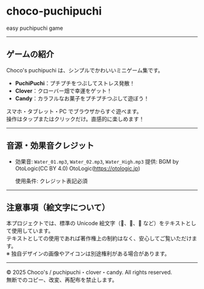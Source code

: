 # choco-puchipuchi
easy puchipuchi game

---

## ゲームの紹介

Choco's puchipuchi は、シンプルでかわいいミニゲーム集です。  

- **PuchiPuchi**：プチプチをつぶしてストレス発散！  
- **Clover**：クローバー畑で幸運をゲット！  
- **Candy**：カラフルなお菓子をプチプチつぶして遊ぼう！  

スマホ・タブレット・PC でブラウザからすぐ遊べます。  
操作はタップまたはクリックだけ。直感的に楽しめます！

---

## 音源・効果音クレジット
- 効果音: `Water_01.mp3`, `Water_02.mp3`, `Water_High.mp3` 
  提供: BGM by OtoLogic(CC BY 4.0)
        OtoLogic(https://otologic.jp)
  
  使用条件: クレジット表記必須

---
## 注意事項（絵文字について）

本プロジェクトでは、標準の Unicode 絵文字（🍬、🍊、🍉 など）をテキストとして使用しています。  
テキストとしての使用であれば著作権上の制約はなく、安心してご覧いただけます。  
※ 独自デザインの画像やアイコンは別途権利がある場合があります。

---
© 2025 Choco's / puchipuchi・clover・candy. All rights reserved.  
無断でのコピー、改変、再配布を禁止します。


